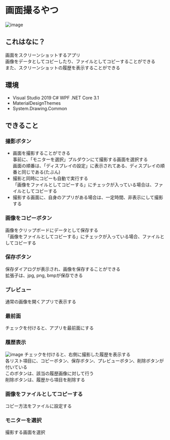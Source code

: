 # 画面撮るやつ
![image](https://user-images.githubusercontent.com/44921082/105622345-49010700-5e54-11eb-9ce7-c848e07aacf8.png)

## これはなに？
画面をスクリーンショットするアプリ  
画像をデータとしてコピーしたり、ファイルとしてコピーすることができる  
また、スクリーンショットの履歴を表示することができる

## 環境
* Visual Studio 2019 C# WPF .NET Core 3.1
* MaterialDesignThemes
* System.Drawing.Common

## できること
### 撮影ボタン
* 画面を撮影することができる  
事前に、「モニターを選択」プルダウンにて撮影する画面を選択する  
画面の順番は、「ディスプレイの設定」に表示されてある、ディスプレイの順番と同じである(たぶん)
* 撮影と同時にコピーも自動で実行する  
「画像をファイルとしてコピーする」にチェックが入っている場合は、ファイルとしてコピーする
* 撮影する画面に、自身のアプリがある場合は、一定時間、非表示にして撮影する

### 画像をコピーボタン
画像をクリップボードにデータとして保存する  
「画像をファイルとしてコピーする」にチェックが入っている場合、ファイルとしてコピーする

### 保存ボタン
保存ダイアログが表示され、画像を保存することができる  
拡張子は、jpg, png, bmpが保存できる

### プレビュー
通常の画像を開くアプリで表示する

### 最前面
チェックを付けると、アプリを最前面にする

### 履歴表示
![image](https://user-images.githubusercontent.com/44921082/105624738-5d023400-5e67-11eb-92c7-7a273bef4398.png)
チェックを付けると、右側に撮影した履歴を表示する  
各リスト項目に、コピーボタン、保存ボタン、プレビューボタン、削除ボタンが付いている  
このボタンは、該当の履歴画像に対して行う  
削除ボタンは、履歴から項目を削除する

### 画像をファイルとしてコピーする
コピー方法をファイルに設定する

### モニターを選択
撮影する画面を選択
